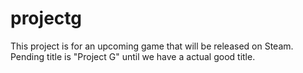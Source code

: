 # projectg
This project is for an upcoming game that will be released on Steam. Pending title is "Project G" until we have a actual good title.
